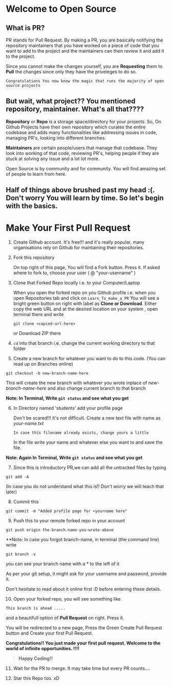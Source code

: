 # Welcome to Open Source

## What is PR?

PR stands for Pull Request. By making a PR, you are basically notifying the repository maintainers that you have worked on a piece of code that you want to add to the project and the maintainers can then review it and add it to the project.

Since you cannot make the changes yourself, you are **Requesting** them to **Pull** the changes since only they have the priveleges to do so.

``` 
Congratulations You now know the magic that runs the majority of open source projects 
```

## But wait, what project?? You mentioned repository, maintainer. What's all that????

**Repository** or **Repo** is a storage space/directory for your projects. So, On Github Projects have their own repository which curates the entire codebase and adds many functionalities like addressing issues in code, managing PR's, looking into different branches.

**Maintainers** are certain people/users that manage that codebase. They look into working of that code, reviewing PR's, helping people if they are stuck at solving any issue and a lot lot more. 

Open Source is by community and for community. You will find amazing set of people to learn from here.

## Half of things above brushed past my head :(. Don't worry You will learn by time. So let's begin with the basics.

# Make Your First Pull Request

1. Create Github account. It's free!!! and it's really popular, many organisations rely on Github for maintaining their repositories.
2. Fork this repository

   On top right of this page, You will find a Fork button. Press it. If asked where to fork to, choose your user ( @ "your-username" )
3. Clone that Forked Repo locally i.e. to your Computer/Laptop

   When you open the forked repo on you Github profile i.e. when you open Repositories tab and click on
   ```Learn_To_make_a_PR```
   You will see a bright green button on right with label as **Clone or Download**.
   Either copy the web URL and at the desired location on your system , open terminal there and write
   ```
   git clone <copied-url-here>
   ```
   or
   Download ZIP there
4. ``cd`` into that branch i.e. change the current working directory to that folder
5. Create a new branch for whatever you want to do to this code. (You can read up on Branches online)
```
git checkout -b new-branch-name-here
```
This will create the new branch with whatever you wrote inplace of *new-branch-name-here* and also change current branch to that branch

**Note: In Terminal, Write ```git status``` and see what you get**

6. In Directory named 'students' add your profile page

   Don't be scared!!! It's not difficult.
   Create a new text file with name as *your-name.txt*

   ```In case this filename already exists, change yours a little```

   In the file write your name and whatever else you want to and save the file.

**Note: Again In Terminal, Write ```git status``` and see what you get**

7. Since this is introductory PR,we can add all the untracked files by typing 
```
git add -A
```

(In case you do not understand what this is!! Don't worry we will teach that later)

8. Commit this

```
git commit -m "Added profile page for <yourname here"
```

9. Push this to your remote forked repo in your account

```
git push origin the-branch-name-you-wrote-above
```

**Note: In case you forgot branch-name, in terminal (the command line) write
```
git branch -v
```
you can see your branch name with a * to the left of it

As per your git setup, it might ask for your username and password, provide it.

Don't hesitate to read about it online first :D before entering these details.

10. Open your forked repo, you will see something like 
```
This branch is ahead .....
```
and a beautifull option of **Pull Request** on right. Press it.

You will be redirected to a new page, Press the Green Create Pull Request button and Create your first Pull Request.

**Congratulations!! You just made your first pull request. Welcome to the world of infinite opportunities. !!!!**

> **Happy Coding!!**

11. Wait for the PR to merge. It may take time but every PR counts....

12. Star this Repo too. xD
